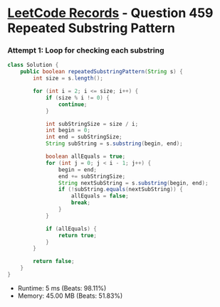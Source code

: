 # [LeetCode Records](../../README.md) - Question 459 Repeated Substring Pattern

### Attempt 1: Loop for checking each substring
```java
class Solution {
    public boolean repeatedSubstringPattern(String s) {
        int size = s.length();

        for (int i = 2; i <= size; i++) {
            if (size % i != 0) {
                continue;
            }

            int subStringSize = size / i;
            int begin = 0;
            int end = subStringSize;
            String subString = s.substring(begin, end);

            boolean allEquals = true;
            for (int j = 0; j < i - 1; j++) {
                begin = end;
                end += subStringSize;
                String nextSubString = s.substring(begin, end);
                if (!subString.equals(nextSubString)) {
                    allEquals = false;
                    break;
                }
            }

            if (allEquals) {
                return true;
            }
        }

        return false;
    }
}
```
- Runtime: 5 ms (Beats: 98.11%)
- Memory: 45.00 MB (Beats: 51.83%)

<br>
